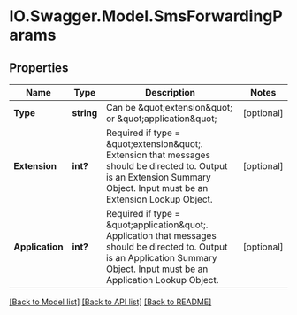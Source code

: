 # IO.Swagger.Model.SmsForwardingParams
## Properties

Name | Type | Description | Notes
------------ | ------------- | ------------- | -------------
**Type** | **string** | Can be \&quot;extension\&quot; or \&quot;application\&quot; | [optional] 
**Extension** | **int?** | Required if type &#x3D; \&quot;extension\&quot;. Extension that messages should be directed to. Output is an Extension Summary Object. Input must be an Extension Lookup Object. | [optional] 
**Application** | **int?** | Required if type &#x3D; \&quot;application\&quot;. Application that messages should be directed to. Output is an Application Summary Object. Input must be an Application Lookup Object. | [optional] 

[[Back to Model list]](../README.md#documentation-for-models) [[Back to API list]](../README.md#documentation-for-api-endpoints) [[Back to README]](../README.md)

